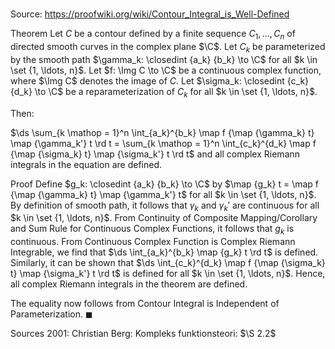 # 

Source: https://proofwiki.org/wiki/Contour_Integral_is_Well-Defined

Theorem
Let $C$ be a contour defined by a finite sequence $C_1, \ldots, C_n$ of directed smooth curves in the complex plane $\C$.
Let $C_k$ be parameterized by the smooth path $\gamma_k: \closedint {a_k} {b_k} \to \C$ for all $k \in \set {1, \ldots, n}$.
Let $f: \Img C \to \C$ be a continuous complex function, where $\Img C$ denotes the image of $C$.
Let $\sigma_k: \closedint {c_k} {d_k} \to \C$ be a reparameterization of $C_k$ for all $k \in \set {1, \ldots, n}$.

Then:

$\ds \sum_{k \mathop = 1}^n \int_{a_k}^{b_k} \map f {\map {\gamma_k} t} \map {\gamma_k'} t \rd t = \sum_{k \mathop = 1}^n \int_{c_k}^{d_k} \map f {\map {\sigma_k} t} \map {\sigma_k'} t \rd t$
and all complex Riemann integrals in the equation are defined.


Proof
Define $g_k: \closedint {a_k} {b_k} \to \C$ by $\map {g_k} t = \map f {\map {\gamma_k} t} \map {\gamma_k'} t$ for all $k \in \set {1, \ldots, n}$.
By definition of smooth path, it follows that $\gamma_k$ and $\gamma_k'$ are continuous for all $k \in \set {1, \ldots, n}$.
From Continuity of Composite Mapping/Corollary and Sum Rule for Continuous Complex Functions, it follows that $g_k$ is continuous.
From Continuous Complex Function is Complex Riemann Integrable, we find that $\ds \int_{a_k}^{b_k} \map {g_k} t \rd t$ is defined.
Similarly, it can be shown that $\ds \int_{c_k}^{d_k} \map f {\map {\sigma_k} t} \map {\sigma_k'} t \rd t$ is defined for all $k \in \set {1, \ldots, n}$.
Hence, all complex Riemann integrals in the theorem are defined.

The equality now follows from Contour Integral is Independent of Parameterization.
$\blacksquare$


Sources
2001: Christian Berg: Kompleks funktionsteori: $\S 2.2$




